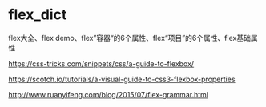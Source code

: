# flex_dict
flex大全、flex demo、flex”容器“的6个属性、flex“项目”的6个属性、flex基础属性



https://css-tricks.com/snippets/css/a-guide-to-flexbox/

https://scotch.io/tutorials/a-visual-guide-to-css3-flexbox-properties

http://www.ruanyifeng.com/blog/2015/07/flex-grammar.html